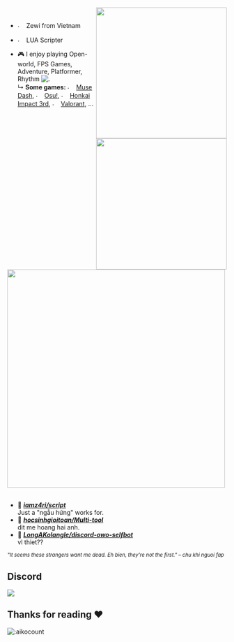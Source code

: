 #
<div>
<img src="https://media.discordapp.net/attachments/1083030501658468412/1089579820133908671/337663145_518088646968259_1719501526180352994_n.jpg" width="300" align="right" />
<br/>

- <img src="https://cdn.discordapp.com/attachments/820557032016969751/952436539118456882/flag-vietnam_1f1fb-1f1f3.png" alt="." width="16" height="16"/> Zewi from Vietnam  
- <img src="https://cdn.discordapp.com/emojis/1089580975811473608.webp" alt="." width="16" height="16"/> LUA Scripter

- 🎮 I enjoy playing Open-world, FPS Games, Adventure, Platformer, Rhythm <img src="https://cdn.discordapp.com/emojis/941332005352792174.png?size=20" alt="."/>    
  ↳ **Some games:** <img src="https://cdn.discordapp.com/attachments/820557032016969751/952448114810318919/g_fCBh_ccmnRUswmiXDknHzp6LJnkjfFztmQpl2tzfeFWhfrSBK6F1iyhPgF94pPcQMw512.png" alt="." width="16" height="16"/> [Muse Dash](https://store.steampowered.com/app/774171/Muse_Dash/), <img src="https://i.ppy.sh/013ed2c11b34720790e74035d9f49078d5e9aa64/68747470733a2f2f6f73752e7070792e73682f77696b692f696d616765732f4272616e645f6964656e746974795f67756964656c696e65732f696d672f75736167652d66756c6c2d636f6c6f75722e706e67" alt="." width="16" height="16"/> [Osu!](https://osu.ppy.sh/), <img src="https://cdn.discordapp.com/attachments/820557032016969751/952448522748317767/-gPPWywaH1aCS9ebdWhDAvHME9lUF1_RvI7dNSdz80BT2bUqrkYXCUZbBuBLxBP-kPsw512.png" alt="." width="16" height="16"/> [Honkai Impact 3rd](https://honkaiimpact3.hoyoverse.com/asia/vi-vn/home), <img src="https://cdn.discordapp.com/attachments/820557032016969751/952448941201428540/KGhkiIABcwb0ZdwWMfGGBsHCb6gQbQNX.png" alt="." width="16" height="16"/> [Valorant](https://playvalorant.com/vi-vn/), ...

<img src="https://cdn.discordapp.com/attachments/916625281106718730/1089586173950840932/1000.png" width="300" align="right" />
<br/>
<img src="https://cdn.discordapp.com/attachments/820557032016969751/1056425970774593556/Github.png" width="500" />
<br/>
<br/>

- 📗 [***iamz4ri/script***](https://github.com/iamz4ri/script) <br/>
  Just a "ngẫu hứng" works for.
- 📘 [***hocsinhgioitoan/Multi-tool***](https://github.com/hocsinhgioitoan/Multi-tool) <br/>
  dit me hoang hai anh.
- 📕 [***LongAKolangle/discord-owo-selfbot***](https://github.com/LongAKolangle/discord-owo-selfbot) <br/>
  vl thiet??

<sub>  *"It seems these strangers want me dead. Eh bien, they're not the first." – chu khi nguoi fap* </sub>
</div>

## Discord
<a href="https://discord.com/users/931571509556826172"  align="left">
    <img src="https://lanyard.cnrad.dev/api/931571509556826172?theme=light&bg=F4BFC7&borderRadius=15px&animated=true&idleMessage=You%20want%20to%20play?%20Let's%20play!">
  </a>

## Thanks for reading ❤️

![:aikocount](https://count.getloli.com/get/@iamz4ri?theme=rule34)
